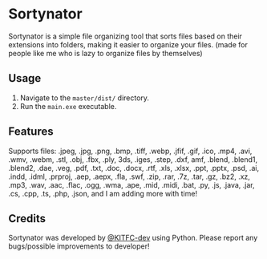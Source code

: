 Sortynator
==========

Sortynator is a simple file organizing tool that sorts files based on their extensions into folders, making it easier to organize your files. (made for people like me who is lazy to organize files by themselves)

Usage
-----

1.  Navigate to the `master/dist/` directory.
2.  Run the `main.exe` executable.

Features
--------
Supports files: .jpeg, .jpg, .png, .bmp, .tiff, .webp, .jfif, .gif, .ico, .mp4, .avi, .wmv, .webm, .stl, .obj, .fbx, .ply, 3ds, .iges, .step, .dxf, amf, .blend, .blend1, .blend2, .dae, .veg, .pdf, .txt, .doc, .docx, .rtf, .xls, .xlsx, .ppt, .pptx, .psd, .ai, .indd, .idml, .prproj, .aep, .aepx, .fla, .swf, .zip, .rar, .7z, .tar, .gz, .bz2, .xz, .mp3, .wav, .aac, .flac, .ogg, .wma, .ape, .mid, .midi, .bat, .py, .js, .java, .jar, .cs, .cpp, .ts, .php, .json, and I am adding more with time!

Credits
-------

Sortynator was developed by [@KITFC-dev](https://github.com/KITFC-dev) using Python.
Please report any bugs/possible improvements to developer!
